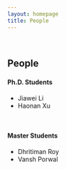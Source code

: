 ```yaml
---
layout: homepage
title: People
---
```


<h1 id="people"></h1>

<h2 style="margin: 60px 0px -15px;">People</h2>
<br>
<h4>Ph.D. Students</h4>

- Jiawei Li
- Haonan Xu

<br>
<h4>Master Students</h4>

- Dhritiman Roy
- Vansh Porwal
